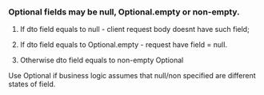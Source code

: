 ### Optional<T> fields may be null, Optional.empty or non-empty.

1. If dto field equals to null - client request body doesnt have such field;

2. If dto field equals to Optional.empty - request have field = null.

3. Otherwise dto field equals to non-empty Optional

Use Optional if business logic assumes that null/non specified are different states of field.